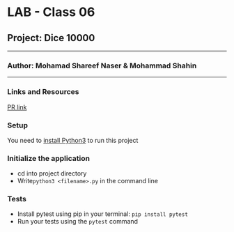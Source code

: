 # LAB - Class 06

## Project: Dice 10000
---
### Author: Mohamad Shareef Naser & Mohammad Shahin
---
### Links and Resources
[PR link](https://github.com/mshnas9/Ten-Thousand/pull/3)

### Setup
You need to [install Python3](https://wsvincent.com/install-python/#install-python-on-linux) to run this project

### Initialize the application
- cd into project directory
- Write`python3 <filename>.py` in the command line

### Tests

- Install pytest using pip in your terminal: `pip install pytest`
- Run your tests using the `pytest` command